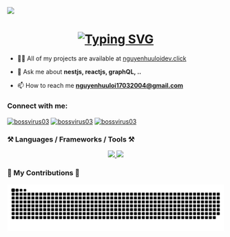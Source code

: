  <img src='https://i.ibb.co/30kNgtr/68747470733a2f2f6d69722d73332d63646e2d63662e626568616e63652e6e65742f70726f6a6563745f6d6f64756c65732f.gif'/>
 
 ### 
 
 <h1 align="center">
    <a href="https://git.io/typing-svg" align="center">
       <img src="https://readme-typing-svg.demolab.com?font=Poppins&size=33&duration=3000&pause=400&color=FFFFFF&random=false&width=445&lines=Hi+There+👋%2C+Im+bossvirus03;Im+Fullstack+web+developer" alt="Typing SVG" />
   </a>
 </h1>

- 👨‍💻 All of my projects are available at [nguyenhuuloidev.click](nguyenhuuloidev.click)

- 💬 Ask me about **nestjs, reactjs, graphQL, ..**

- 📫 How to reach me **nguyenhuuloi17032004@gmail.com**

 
 ###

<h3 align="left">Connect with me:</h3>
<p align="left">
<a href="https://fb.com/bossvirus03" target="blank"><img align="center" src="https://raw.githubusercontent.com/rahuldkjain/github-profile-readme-generator/master/src/images/icons/Social/facebook.svg" alt="bossvirus03" height="30" width="40" /></a>
<a href="https://www.youtube.com/c/bossvirus03" target="blank"><img align="center" src="https://raw.githubusercontent.com/rahuldkjain/github-profile-readme-generator/master/src/images/icons/Social/youtube.svg" alt="bossvirus03" height="30" width="40" /></a>
<a href="https://discord.gg/bossvirus03" target="blank"><img align="center" src="https://raw.githubusercontent.com/rahuldkjain/github-profile-readme-generator/master/src/images/icons/Social/discord.svg" alt="bossvirus03" height="30" width="40" /></a>
</p>

 ### ⚒️ Languages / Frameworks / Tools ⚒️
 
 <div align="center" dir="auto">
    <a target="_blank" rel="noopener noreferrer nofollow" href="https://camo.githubusercontent.com">
       <img src="https://skillicons.dev/icons?i=react,bootstrap,mui,html,css,sass,vscode,github,figma,tailwind,git,redux">
    </a>
    <a target="_blank" rel="noopener noreferrer nofollow" href="https://camo.githubusercontent.com">
       <img src="https://skillicons.dev/icons?i=nodejs,javascript,typescript,express,mongodb,nestjs,mysql,postgres,elasticsearch,prisma,graphql,sequelize,nextjs">
    </a>
</div>


 ###  🐍 My Contributions 🐍
 
![snake gif](https://github.com/bossvirus03/bossvirus03/blob/output/github-contribution-grid-snake-dark.svg)
